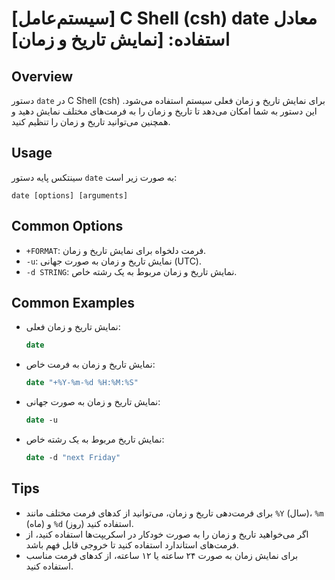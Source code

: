 # [سیستم‌عامل] C Shell (csh) date معادل استفاده: [نمایش تاریخ و زمان]

## Overview
دستور `date` در C Shell (csh) برای نمایش تاریخ و زمان فعلی سیستم استفاده می‌شود. این دستور به شما امکان می‌دهد تا تاریخ و زمان را به فرمت‌های مختلف نمایش دهید و همچنین می‌توانید تاریخ و زمان را تنظیم کنید.

## Usage
سینتکس پایه دستور `date` به صورت زیر است:

```
date [options] [arguments]
```

## Common Options
- `+FORMAT`: فرمت دلخواه برای نمایش تاریخ و زمان.
- `-u`: نمایش تاریخ و زمان به صورت جهانی (UTC).
- `-d STRING`: نمایش تاریخ و زمان مربوط به یک رشته خاص.

## Common Examples
- نمایش تاریخ و زمان فعلی:
  ```csh
  date
  ```

- نمایش تاریخ و زمان به فرمت خاص:
  ```csh
  date "+%Y-%m-%d %H:%M:%S"
  ```

- نمایش تاریخ و زمان به صورت جهانی:
  ```csh
  date -u
  ```

- نمایش تاریخ مربوط به یک رشته خاص:
  ```csh
  date -d "next Friday"
  ```

## Tips
- برای فرمت‌دهی تاریخ و زمان، می‌توانید از کدهای فرمت مختلف مانند `%Y` (سال)، `%m` (ماه) و `%d` (روز) استفاده کنید.
- اگر می‌خواهید تاریخ و زمان را به صورت خودکار در اسکریپت‌ها استفاده کنید، از فرمت‌های استاندارد استفاده کنید تا خروجی قابل فهم باشد.
- برای نمایش زمان به صورت ۲۴ ساعته یا ۱۲ ساعته، از کدهای فرمت مناسب استفاده کنید.